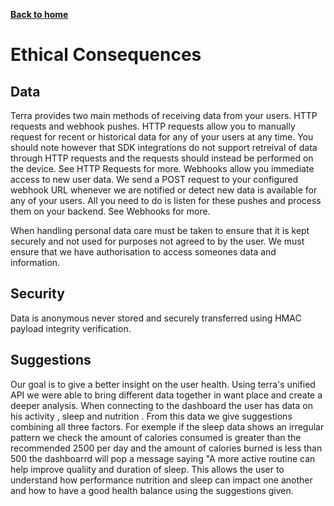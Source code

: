 [__Back to home__](../index.md)

# Ethical Consequences

## Data

Terra provides two main methods of receiving data from your users. HTTP requests and webhook pushes.
HTTP requests allow you to manually request for recent or historical data for any of your users at any time. You should note however that SDK integrations do not support retreival of data through HTTP requests and the requests should instead be performed on the device. See HTTP Requests for more.
Webhooks allow you immediate access to new user data. We send a POST request to your configured webhook URL whenever we are notified or detect new data is available for any of your users. All you need to do is listen for these pushes and process them on your backend. See Webhooks for more.


When handling personal data care must be taken to ensure that it is kept securely and not used for purposes not agreed to by the user.
We must ensure that we have authorisation to access someones data and information.


## Security

Data is anonymous never stored and securely transferred using HMAC payload integrity verification.

## Suggestions

Our goal is to give a better insight on the user health. Using terra's unified API we were able to bring different data together in want place and create a deeper analysis.
When connecting to the dashboard the user has data on his activity , sleep and nutrition . From this data we give suggestions combining all three factors.
 For exemple if the sleep data shows an irregular pattern we check the amount of calories consumed is greater than the recommended 2500 per day and the amount of calories burned is less than 500 the dashboarrd will pop a message saying "A more active routine can help improve qualiity and duration of sleep. 
 This allows the user to understand how performance nutrition and sleep can impact one another and how to have a good health balance using the suggestions given.


